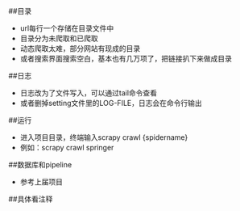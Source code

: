 ##目录
* url每行一个存储在目录文件中
* 目录分为未爬取和已爬取
* 动态爬取太难，部分网站有现成的目录
* 或者搜索界面搜索空白，基本也有几万项了，把链接扒下来做成目录

##日志
* 日志改为了文件写入，可以通过tail命令查看
* 或者删掉setting文件里的LOG-FILE，日志会在命令行输出

##运行
* 进入项目目录，终端输入scrapy crawl {spidername}
* 例如：scrapy crawl springer

##数据库和pipeline
* 参考上届项目

##具体看注释